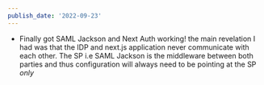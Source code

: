 ```yaml
---
publish_date: '2022-09-23'
---
```

- Finally got SAML Jackson and Next Auth working! the main revelation I had was that the IDP and next.js application never communicate with each other. The SP i.e SAML Jackson is the middleware between both parties and thus configuration will always need to be pointing at the SP _only_
